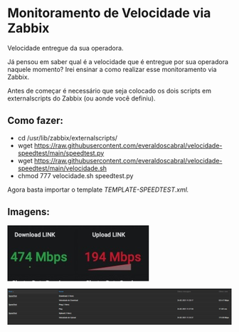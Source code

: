 # Monitoramento de Velocidade via Zabbix
Velocidade entregue da sua operadora.

Já pensou em saber qual é a velocidade que é entregue por sua operadora naquele momento? Irei ensinar a como realizar esse monitoramento via Zabbix.

Antes de começar é necessário que seja colocado os dois scripts em  externalscripts do Zabbix (ou aonde você definiu).

## Como fazer:

* cd /usr/lib/zabbix/externalscripts/
* wget https://raw.githubusercontent.com/everaldoscabral/velocidade-speedtest/main/speedtest.py
* wget https://raw.githubusercontent.com/everaldoscabral/velocidade-speedtest/main/velocidade.sh
* chmod 777 velocidade.sh speedtest.py

Agora basta importar o template *TEMPLATE-SPEEDTEST.xml.*

## Imagens:

![grafana.jfif](grafana.jfif)

![zabbix.PNG](zabbix.PNG)
